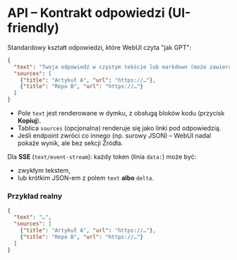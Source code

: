 # API – Kontrakt odpowiedzi (UI-friendly)

Standardowy kształt odpowiedzi, które WebUI czyta "jak GPT":

```json
{
  "text": "Twoja odpowiedź w czystym tekście lub markdown (może zawierać ```code```)",
  "sources": [
    {"title": "Artykuł A", "url": "https://…"},
    {"title": "Repo B", "url": "https://…"}
  ]
}
```

- Pole `text` jest renderowane w dymku, z obsługą bloków kodu (przycisk **Kopiuj**).
- Tablica `sources` (opcjonalna) renderuje się jako linki pod odpowiedzią.
- Jeśli endpoint zwróci co innego (np. surowy JSON) – WebUI nadal pokaże wynik, ale bez sekcji Źródła.

Dla **SSE** (`text/event-stream`): każdy token (linia `data:`) może być:
- zwykłym tekstem,
- lub krótkim JSON-em z polem `text` **albo** `delta`.


### Przykład realny
```json
{
  "text": "…",
  "sources": [
    {"title": "Artykuł A", "url": "https://…"},
    {"title": "Repo B", "url": "https://…"}
  ]
}
```
